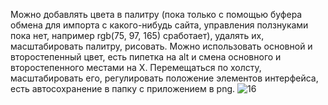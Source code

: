 Можно добавлять цвета в палитру (пока только с помощью буфера обмена для импорта с какого-нибудь сайта, управления ползнуками пока нет, например rgb(75, 97, 165) сработает), удалять их, масштабировать палитру, рисовать. Можно использовать основной и второстепенный цвет, есть пипетка на alt и смена основного и второстепенного местами на X. Перемещаться по холсту, масштабировать его, регулировать положение элементов интерфейса, есть автосохранение в папку с приложением в png.
![16](https://github.com/user-attachments/assets/3fe65ce3-a2c4-438f-ac84-3e686352555a)
